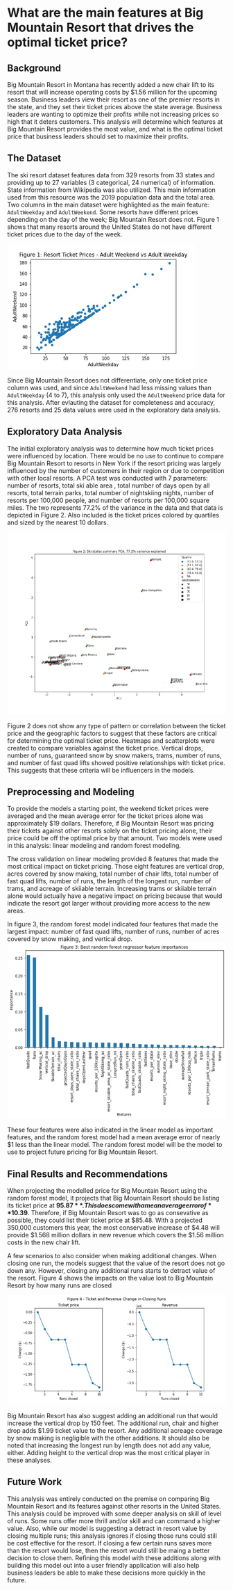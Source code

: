 # What are the main features at Big Mountain Resort that drives the optimal ticket price?

## Background
Big Mountain Resort in Montana has recently added a new chair lift to its resort that will increase operating costs by $1.56 million for the upcoming season. Business leaders view their resort as one of the premier resorts in the state, and they set their ticket prices above the state average. Business leaders are wanting to optimize their profits while not increasing prices so high that it deters customers. This analysis will determine which features at Big Mountain Resort provides the most value, and what is the optimal ticket price that business leaders should set to maximize their profits.

## The Dataset
The ski resort dataset features data from 329 resorts from 33 states and providing up to 27 variables (3 categorical, 24 numerical) of information. State information from Wikipedia was also utilized. This main information used from this resource was the 2019 population data and the total area. Two columns in the main dataset were highlighted as the main feature: `AdultWeekday` and `AdultWeekend`. Some resorts have different prices depending on the day of the week; Big Mountain Resort does not. Figure 1 shows that many resorts around the United States do not have different ticket prices due to the day of the week. 

![Figure-1](images/ticketprice.jpg)

Since Big Mountain Resort does not differentiate, only one ticket price column was used, and since `AdultWeekend` had less missing values than `AdultWeekday` (4 to 7), this analysis only used the `AdultWeekend` price data for this analysis. After evlauting the dataset for completeness and accuracy, 276 resorts and 25 data values were used in the exploratory data analysis.

## Exploratory Data Analysis
The initial exploratory analysis was to determine how much ticket prices were influenced by location. There would be no use to continue to compare Big Mountain Resort to resorts in New York if the resort pricing was largely influenced by the number of customers in their region or due to competition with other local resorts. A PCA test was conducted with 7 parameters: number of resorts, total ski able area , total number of days open by all resorts, total terrain parks, total number of nightskiing nights, number of resorts per 100,000 people, and number of resorts per 100,000 square miles. The two represents 77.2% of the variance in the data and that data is depicted in Figure 2. Also included is the ticket prices colored by quartiles and sized by the nearest 10 dollars. 

![Figure-2](images/pca-graph.jpg)

Figure 2 does not show any type of pattern or correlation between the ticket price and the geographic factors to suggest that these factors are critical for determining the optimal ticket price. Heatmaps and scatterplots were created to compare variables against the ticket price. Vertical drops, number of runs, guaranteed snow by snow makers, trams, number of runs, and number of fast quad lifts showed positive relationships with ticket price. This suggests that these criteria will be influencers in the models.

## Preprocessing and Modeling
To provide the models a starting point, the weekend ticket prices were averaged and the mean average error for the ticket prices alone was approximately $19 dollars. Therefore, if Big Mountain Resort was pricing their tickets against other resorts solely on the ticket pricing alone, their price could be off the optimal price by that amount. Two models were used in this analysis: linear modeling and random forest modeling. 

The cross validation on linear modeling provided 8 features that made the most critical impact on ticket pricing. Those eight features are vertical drop, acres covered by snow making, total number of chair lifts, total number of fast quad lifts, number of runs, the length of the longest run, number of trams, and acreage of skiiable terrain. Increasing trams or skiiable terrain alone would actually have a negative impact on pricing because that would indicate the resort got larger without providing more access to the new areas.

In figure 3, the random forest model indicated four features that made the largest impact: number of fast quad lifts, number of runs, number of acres covered by snow making, and vertical drop.
![Figure-3](images/rfg-features.jpg)

These four features were also indicated in the linear model as important features, and the random forest model had a mean average error of nearly $1 less than the linear model. The random forest model will be the model to use to project future pricing for Big Mountain Resort.

## Final Results and Recommendations
When projecting the modelled price for Big Mountain Resort using the random forest model, it projects that Big Mountain Resort should be listing its ticket price at **$95.87**. This does come with a mean average error of **$10.39**. Therefore, if Big Mountain Resort was to go as consevative as possible, they could list their ticket price at $85.48. With a projected 350,000 customers this year, the most conservative increase of $4.48 will provide $1.568 million dollars in new revenue which covers the $1.56 million costs in the new chair lift. 

A few scenarios to also consider when making additional changes. When closing one run, the models suggest that the value of the resort does not go down any. However, closing any additional runs starts to detract value of the resort. Figure 4 shows the impacts on the value lost to Big Mountain Resort by how many runs are closed 

![Figure-4](images/closing_runs.jpg)

Big Mountain Resort has also suggest adding an additional run that would increase the vertical drop by 150 feet. The additional run, chair and higher drop adds $1.99 ticket value to the resort. Any additional acreage coverage by snow making is negligible with the other additions. It should also be noted that increasing the longest run by length does not add any value, either. Adding height to the vertical drop was the most critical player in these analyses. 


## Future Work
This analysis was entirely conducted on the premise on comparing Big Mountain Resort and its features against other resorts in the United States. This analysis could be improved with some deeper analysis on skill of level of runs. Some runs offer more thrill and/or skill and can command a higher value. Also, while our model is suggesting a detract in resort value by closing multiple runs; this analysis ignores if closing those runs could still be cost effective for the resort. If closing a few certain runs saves more than the resort would lose, then the resort would still be maing a better decision to close them. Refining this model with these additions along with building this model out into a user friendly application will also help business leaders be able to make these decisions more quickly in the future. 
